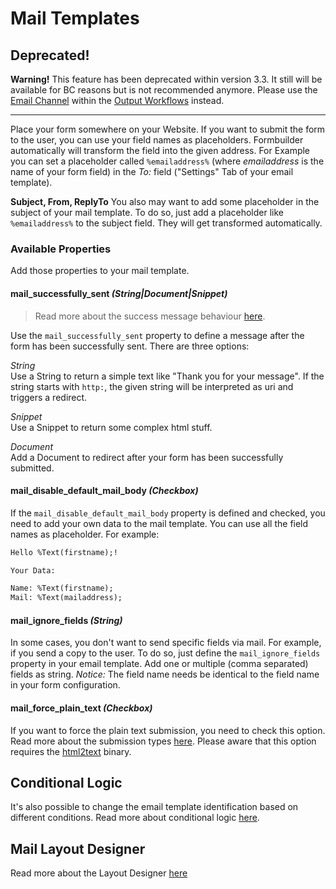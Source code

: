 # Mail Templates

## Deprecated!
**Warning!** This feature has been deprecated within version 3.3. 
It still will be available for BC reasons but is not recommended anymore.
Please use the [Email Channel](../OutputWorkflow/10_EmailChannel.md) within the [Output Workflows](../OutputWorkflow/0_Usage.md) instead.

***

Place your form somewhere on your Website.
If you want to submit the form to the user, you can use your field names as placeholders. Formbuilder automatically will transform the field into the given address.
For Example you can set a placeholder called `%emailaddress%` (where *emailaddress* is the name of your form field) in the *To:* field ("Settings" Tab of your email template).

**Subject, From, ReplyTo**
You also may want to add some placeholder in the subject of your mail template.
To do so, just add a placeholder like `%emailaddress%` to the subject field. They will get transformed automatically.

### Available Properties
Add those properties to your mail template.

#### mail_successfully_sent *(String|Document|Snippet)*

> Read more about the success message behaviour [here](11_SuccessMessage.md).

Use the `mail_successfully_sent` property to define a message after the form has been successfully sent.
There are three options:

*String*  
Use a String to return a simple text like "Thank you for your message".
If the string starts with `http:`, the given string will be interpreted as uri and triggers a redirect.

*Snippet*  
Use a Snippet to return some complex html stuff.

*Document*  
Add a Document to redirect after your form has been successfully submitted.

#### mail_disable_default_mail_body *(Checkbox)*
If the `mail_disable_default_mail_body` property is defined and checked, you need to add your own data to the mail template.
You can use all the field names as placeholder. For example:

```html
Hello %Text(firstname);!

Your Data:

Name: %Text(firstname);
Mail: %Text(mailaddress);
```

#### mail_ignore_fields *(String)*
In some cases, you don't want to send specific fields via mail. For example, if you send a copy to the user.
To do so, just define the `mail_ignore_fields` property in your email template. Add one or multiple (comma separated) fields as string.
*Notice:* The field name needs be identical to the field name in your form configuration.

#### mail_force_plain_text *(Checkbox)*
If you want to force the plain text submission, you need to check this option. Read more about the submission types [here](12_MailSubmissionTypes.md).
Please aware that this option requires the [html2text](http://www.mbayer.de/html2text/index.shtml) binary.

## Conditional Logic
It's also possible to change the email template identification based on different conditions. 
Read more about conditional logic [here](../81_ConditionalLogic.md).

## Mail Layout Designer
Read more about the Layout Designer [here](11_1_MailEditor.md)